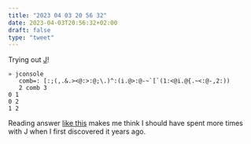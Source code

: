 ```yaml
---
title: "2023 04 03 20 56 32"
date: 2023-04-03T20:56:32+02:00
draft: false
type: "tweet"
---
```


Trying out [J](https://jsoftware.com/)!

```
» jconsole
   comb=: [:;(,.&.><@:>:@;\.)^:(i.@>:@-~`[`(1:<@i.@{.~<:@-,2:))
   2 comb 3
0 1
0 2
1 2
```

Reading answer [like this](https://stackoverflow.com/a/73944783) makes me think I should have spent more times with J when I first discovered it years ago.
